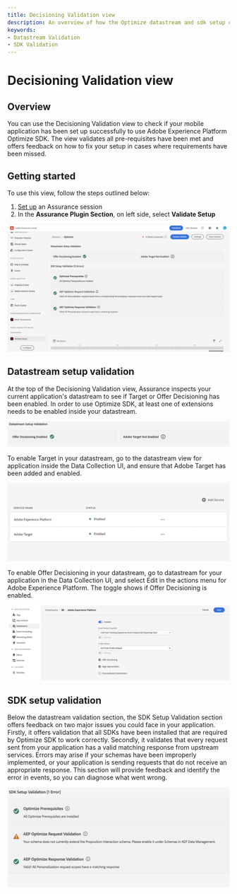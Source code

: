 ```yaml
---
title: Decisioning Validation view
description: An overview of how the Optimize datastream and sdk setup can be validated.
keywords:
- Datastream Validation
- SDK Validation
---
```


# Decisioning Validation view

## Overview

You can use the Decisioning Validation view to check if your mobile application has been set up successfully to use Adobe Experience Platform Optimize SDK. The view validates all pre-requisites have been met and offers feedback on how to fix your setup in cases where requirements have been missed.

## Getting started

To use this view, follow the steps outlined below:

1. [Set up](./assurance-setup.md) an Assurance session
2. In the **Assurance Plugin Section**, on left side, select **Validate Setup**

![Validate Setup](./assets/optimize-configuration-view/optimize-setup-view.png)

## Datastream setup validation

At the top of the Decisioning Validation view, Assurance inspects your current application's datastream to see if Target or Offer Decisioning has been enabled. In order to use Optimize SDK, at least one of extensions needs to be enabled inside your datastream.

![Validate Datastream Section](./assets/optimize-configuration-view/datastream-validation.png)

To enable Target in your datastream, go to the datastream view for application inside the Data Collection UI, and ensure that Adobe Target has been added and enabled.

![Enable Target Datastream](./assets/optimize-configuration-view/enable-target-datastream.png)

To enable Offer Decisioning in your datastream, go to datastream for your application in the Data Collection UI, and select Edit in the actions menu for Adobe Experience Platform. The toggle shows if Offer Decisioning is enabled.

![Enable Offer Decisioning Datastream](./assets/optimize-configuration-view/enable-offer-decisioning-datastream.png)

## SDK setup validation

Below the datastream validation section, the SDK Setup Validation section offers feedback on two major issues you could face in your application. Firstly, it offers validation that all SDKs have been installed that are required by Optimize SDK to work correctly. Secondly, it validates that every request sent from your application has a valid matching response from upstream services. Errors may arise if your schemas have been improperly implemented, or your application is sending requests that do not receive an appropriate response. This section will provide feedback and identify the error in events, so you can diagnose what went wrong.

![Enable Offer Decisioning Datastream](./assets/optimize-configuration-view/sdk-setup-validation.png)
